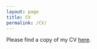 ```yaml
---
layout: page
title: CV
permalink: /CV/
---
```


Please find a copy of my CV [here](http://clickmeterlink.com/utix).